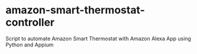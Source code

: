 # amazon-smart-thermostat-controller
Script to automate Amazon Smart Thermostat with Amazon Alexa App using Python and Appium
